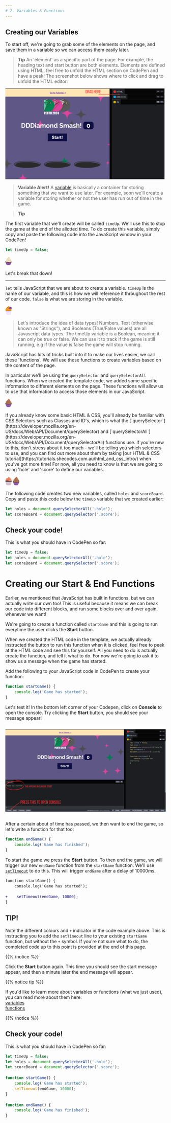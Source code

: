 ```yaml
---
# 2. Variables & Functions
---
```


## Creating our Variables

To start off, we're going to grab some of the elements on the page, and save them in a variable so we can access them easily later.

> **Tip**
> An 'element' as a specific part of the page. For example, the heading text and start button are both elements. Elements are defined using HTML, feel free to unfold the HTML section on CodePen and have a peak! The screenshot below shows where to click and drag to unfold the HTML editor:

![](images/expand_editor.png)

> **Variable Alert!**
> A [variable](https://javascript.info/variables#a-variable) is basically a container for storing something that we want to use later. For example, soon we'll create a variable for storing whether or not the user has run out of time in the game.

> **Tip**

The first variable that we'll create will be called `timeUp`. We'll use this to stop the game at the end of the allotted time. To do create this variable, simply copy and paste the following code into the JavaScript window in your CodePen!

```js
let timeUp = false;
```

<p align="start">
<img src=test_plain_cupcake.svg width="20">
</p>

Let's break that down!

---

`let` tells JavaScript that we are about to create a variable. `timeUp` is the name of our variable, and this is how we will reference it throughout the rest of our code.
`false` is what we are storing in the variable.

<p align="start">
<img src=shecodes_cupcake.svg width="20">
</p>

> Let's introduce the idea of data types! Numbers, Text (otherwise known as "Strings"), and Booleans (True/False values) are all Javascript data types. The timeUp variable is a Boolean, meaning it can only be true or false. We can use it to track if the game is still running, e.g if the value is false the game will stop running.

JavaScript has lots of tricks built into it to make our lives easier, we call these 'functions'. We will use these functions to create variables based on the content of the page.

In particular we'll be using the `querySelector` and `querySelectorAll` functions. When we created the template code, we added some specific information to different elements on the page. These functions will allow us to use that information to access those elements in our JavaScript.

<p align="start">
<img src=plain_cupcake.svg width="20">
</p>
If you already know some basic HTML & CSS, you'll already be familiar with CSS Selectors such as Classes and ID's, which is what the [`querySelector`](https://developer.mozilla.org/en-US/docs/Web/API/Document/querySelector) and [`querySelectorAll`](https://developer.mozilla.org/en-US/docs/Web/API/Document/querySelectorAll) functions use. If you're new to this, don't stress about it too much - we'll be telling you which selectors to use, and you can find out more about them by taking [our HTML & CSS tutorial](https://tutorials.shecodes.com.au/html_and_css_intro/) when you've got more time! For now, all you need to know is that we are going to using 'hole' and 'score' to define our variables.

<br/>

<p align="start">
<img src=plain_cupcake2.svg width="20">
<img src=plain_cupcake.svg width="20">
</p>

The following code creates two new variables, called `holes` and `scoreBoard`. Copy and paste this code below the `timeUp` variable that we created earlier:

```js
let holes = document.querySelectorAll('.hole');
let scoreBoard = document.querySelector('.score');
```

## Check your code!

This is what you should have in CodePen so far:

```js
let timeUp = false;
let holes = document.querySelectorAll('.hole');
let scoreBoard = document.querySelector('.score');
```

# Creating our Start & End Functions

Earlier, we mentioned that JavaScript has built in functions, but we can actually write our own too! This is useful because it means we can break our code into different blocks, and run some blocks over and over again, whenever we want!

We're going to create a function called `startGame` and this is going to run everytime the user clicks the **Start** button.

When we created the HTML code in the template, we actually already instructed the button to run this function when it is clicked, feel free to peek at the HTML code and see this for yourself. All you need to do is actually create the function, and tell it what to do. For now we're going to ask it to show us a message when the game has started.

Add the following to your JavaScript code in CodePen to create your function:

```js
function startGame() {
    console.log('Game has started');
}
```

Let's test it! In the bottom left corner of your Codepen, click on **Console** to open the console. Try clicking the **Start** button, you should see your message appear!

![](images/console.png)

After a certain about of time has passed, we then want to end the game, so let's write a function for that too:

```js
function endGame() {
    console.log('Game has finished');
}
```

To start the game we press the **Start** button. To then end the game, we will trigger our new `endGame` function from the `startGame` function. We'll use [`setTimeout`](https://developer.mozilla.org/en-US/docs/Web/API/WindowOrWorkerGlobalScope/setTimeout) to do this. This will trigger `endGame` after a delay of 10000ms.

```diff
function startGame() {
    console.log('Game has started');

+    setTimeout(endGame, 10000);
}
```

## TIP!

Note the different colours and `+` indicator in the code example above. This is instructing you to add the `setTimeout` line to your existing `startGame` function, but without the `+` symbol. If you're not sure what to do, the completed code up to this point is provided at the end of this page.

{{% /notice %}}

Click the **Start** button again. This time you should see the start message appear, and then a minute later the end message will appear.

{{% notice tip %}}

If you'd like to learn more about variables or functions (what we just used), you can read more about them here:  
[variables](https://developer.mozilla.org/en-US/docs/Learn/JavaScript/First_steps/Variables)  
[functions](https://developer.mozilla.org/en-US/docs/Learn/JavaScript/Building_blocks/Functions)

{{% /notice %}}

## Check your code!

This is what you should have in CodePen so far:

```js
let timeUp = false;
let holes = document.querySelectorAll('.hole');
let scoreBoard = document.querySelector('.score');

function startGame() {
    console.log('Game has started');
    setTimeout(endGame, 10000);
}

function endGame() {
    console.log('Game has finished');
}
```
